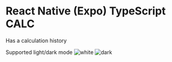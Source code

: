 # React Native (Expo) TypeScript CALC

Has a calculation history

Supported light/dark mode
![white](https://github.com/edkbil/rn_calc/assets/6453330/618d916e-901a-4ab6-b54b-9c57f977969a)
![dark](https://github.com/edkbil/rn_calc/assets/6453330/4bf9e1fc-39e8-4ba6-9dff-05ebe9c28425)
